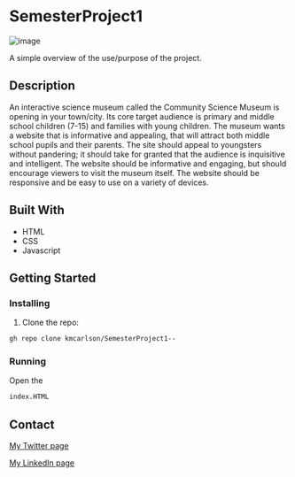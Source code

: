 # SemesterProject1

![image](https://user-images.githubusercontent.com/52622303/164316813-4b12d99f-aeb7-4069-85cf-e72b3a50ac99.png)

A simple overview of the use/purpose of the project.

## Description

An interactive science museum called the Community Science Museum is opening in your town/city. Its core target audience is primary and middle school children (7-15) and families with young children. The museum wants a website that is informative and appealing, that will attract both middle school pupils and their parents. The site should appeal to youngsters without pandering; it should take for granted that the audience is inquisitive and intelligent. The website should be informative and engaging, but should encourage viewers to visit the museum itself. The website should be responsive and be easy to use on a variety of devices.

## Built With



- HTML 
- CSS
- Javascript

## Getting Started



### Installing

1. Clone the repo:

```bash
gh repo clone kmcarlson/SemesterProject1--
```


### Running

Open the 
```bash
index.HTML
```


## Contact

[My Twitter page](www.twitter.com)

[My LinkedIn page](www.linkedin.com)

